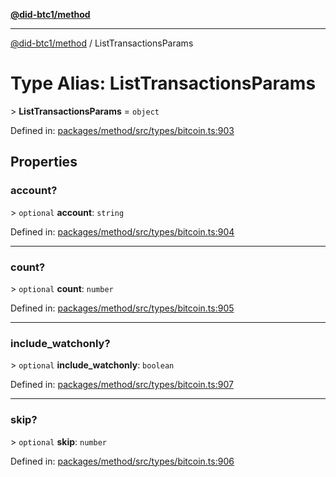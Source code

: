 [**@did-btc1/method**](../README.md)

***

[@did-btc1/method](../globals.md) / ListTransactionsParams

# Type Alias: ListTransactionsParams

&gt; **ListTransactionsParams** = `object`

Defined in: [packages/method/src/types/bitcoin.ts:903](https://github.com/dcdpr/did-btc1-js/blob/4ab6f9915d95beed9bc633644c9db1539395f512/packages/method/src/types/bitcoin.ts#L903)

## Properties

### account?

&gt; `optional` **account**: `string`

Defined in: [packages/method/src/types/bitcoin.ts:904](https://github.com/dcdpr/did-btc1-js/blob/4ab6f9915d95beed9bc633644c9db1539395f512/packages/method/src/types/bitcoin.ts#L904)

***

### count?

&gt; `optional` **count**: `number`

Defined in: [packages/method/src/types/bitcoin.ts:905](https://github.com/dcdpr/did-btc1-js/blob/4ab6f9915d95beed9bc633644c9db1539395f512/packages/method/src/types/bitcoin.ts#L905)

***

### include\_watchonly?

&gt; `optional` **include\_watchonly**: `boolean`

Defined in: [packages/method/src/types/bitcoin.ts:907](https://github.com/dcdpr/did-btc1-js/blob/4ab6f9915d95beed9bc633644c9db1539395f512/packages/method/src/types/bitcoin.ts#L907)

***

### skip?

&gt; `optional` **skip**: `number`

Defined in: [packages/method/src/types/bitcoin.ts:906](https://github.com/dcdpr/did-btc1-js/blob/4ab6f9915d95beed9bc633644c9db1539395f512/packages/method/src/types/bitcoin.ts#L906)
